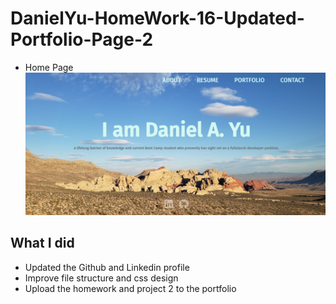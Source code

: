 # DanielYu-HomeWork-16-Updated-Portfolio-Page-2

* Home Page
![screenshot](./img/Screenshot.png)

## What I did
* Updated the Github and Linkedin profile
* Improve file structure and css design
* Upload the homework and project 2 to the portfolio